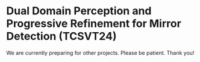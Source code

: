 # Dual Domain Perception and Progressive Refinement for Mirror Detection (TCSVT24)
We are currently preparing for other projects. Please be patient. Thank you!
